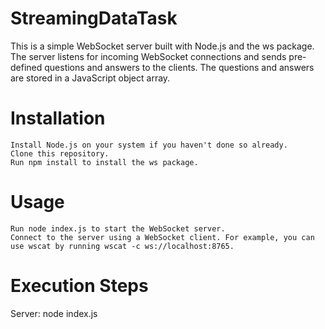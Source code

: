 # StreamingDataTask
This is a simple WebSocket server built with Node.js and the ws package. The server listens for incoming WebSocket connections and sends pre-defined questions and answers to the clients. The questions and answers are stored in a JavaScript object array.

# Installation

    Install Node.js on your system if you haven't done so already.
    Clone this repository.
    Run npm install to install the ws package.
    
# Usage

    Run node index.js to start the WebSocket server.
    Connect to the server using a WebSocket client. For example, you can use wscat by running wscat -c ws://localhost:8765.

# Execution Steps
Server:
    node index.js
    
